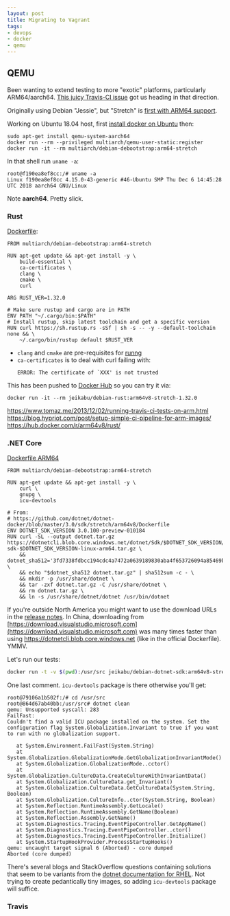 ```yaml
---
layout: post
title: Migrating to Vagrant
tags:
- devops
- docker
- qemu
---
```



## QEMU

Been wanting to extend testing to more "exotic" platforms, particularly ARM64/aarch64.  [This juicy Travis-CI issue](https://github.com/travis-ci/travis-ci/issues/3376) got us heading in that direction.

Originally using Debian "Jessie", but "Stretch" is [first with ARM64 support](https://wiki.debian.org/LTS).

Working on Ubuntu 18.04 host, first [install docker on Ubuntu](https://docs.docker.com/install/linux/docker-ce/ubuntu/) then:
```
sudo apt-get install qemu-system-aarch64
docker run --rm --privileged multiarch/qemu-user-static:register
docker run -it --rm multiarch/debian-debootstrap:arm64-stretch
```

In that shell run `uname -a`:
```
root@f190ea8ef8cc:/# uname -a
Linux f190ea8ef8cc 4.15.0-43-generic #46-Ubuntu SMP Thu Dec 6 14:45:28 UTC 2018 aarch64 GNU/Linux
```

Note __aarch64__.  Pretty slick.

### Rust

[Dockerfile](https://github.com/jeikabu/runng/blob/docker_arm64/Dockerfile):
```docker
FROM multiarch/debian-debootstrap:arm64-stretch

RUN apt-get update && apt-get install -y \
    build-essential \
    ca-certificates \
    clang \
    cmake \
    curl

ARG RUST_VER=1.32.0

# Make sure rustup and cargo are in PATH
ENV PATH "~/.cargo/bin:$PATH"
# Install rustup, skip latest toolchain and get a specific version
RUN curl https://sh.rustup.rs -sSf | sh -s -- -y --default-toolchain none && \
    ~/.cargo/bin/rustup default $RUST_VER
```

- `clang` and `cmake` are pre-requisites for [runng](https://github.com/jeikabu/runng)
- `ca-certificates` is to deal with curl failing with:
    ```
    ERROR: The certificate of `XXX' is not trusted
    ```

This has been pushed to [Docker Hub](https://cloud.docker.com/u/jeikabu/repository/docker/jeikabu/debian-rust) so you can try it via:
```
docker run -it --rm jeikabu/debian-rust:arm64v8-stretch-1.32.0
```

https://www.tomaz.me/2013/12/02/running-travis-ci-tests-on-arm.html
https://blog.hypriot.com/post/setup-simple-ci-pipeline-for-arm-images/
https://hub.docker.com/r/arm64v8/rust/

### .NET Core

[Dockerfile ARM64](https://github.com/dotnet/dotnet-docker/blob/master/3.0/sdk/stretch/arm64v8/Dockerfile)

```docker
FROM multiarch/debian-debootstrap:arm64-stretch

RUN apt-get update && apt-get install -y \
    curl \
    gnupg \
    icu-devtools

# From:
# https://github.com/dotnet/dotnet-docker/blob/master/3.0/sdk/stretch/arm64v8/Dockerfile
ENV DOTNET_SDK_VERSION 3.0.100-preview-010184
RUN curl -SL --output dotnet.tar.gz https://dotnetcli.blob.core.windows.net/dotnet/Sdk/$DOTNET_SDK_VERSION/dotnet-sdk-$DOTNET_SDK_VERSION-linux-arm64.tar.gz \
    && dotnet_sha512='3fd7338fdbcc194cdc4a7472a0639189830aba4f653726094a85469b383bd3dc005e3dad4427fee398f76b40b415cbd21b462bd68af21169b283f44325598305' \
    && echo "$dotnet_sha512 dotnet.tar.gz" | sha512sum -c - \
    && mkdir -p /usr/share/dotnet \
    && tar -zxf dotnet.tar.gz -C /usr/share/dotnet \
    && rm dotnet.tar.gz \
    && ln -s /usr/share/dotnet/dotnet /usr/bin/dotnet
```

If you're outside North America you might want to use the download URLs in the [release notes](https://github.com/dotnet/core/tree/master/release-notes).  In China, downloading from [https://download.visualstudio.microsoft.com](https://download.visualstudio.microsoft.com) was many times faster than using https://dotnetcli.blob.core.windows.net (like in the official Dockerfile).  YMMV.

Let's run our tests:
```bash
docker run -t -v $(pwd):/usr/src jeikabu/debian-dotnet-sdk:arm64v8-stretch /bin/bash -c "cd /usr/src; dotnet test"
```

One last comment.  `icu-devtools` package is there otherwise you'll get:
```
root@79106a1b502f:/# cd /usr/src
root@864d67ab40bb:/usr/src# dotnet clean
qemu: Unsupported syscall: 283
FailFast:
Couldn't find a valid ICU package installed on the system. Set the configuration flag System.Globalization.Invariant to true if you want to run with no globalization support.

   at System.Environment.FailFast(System.String)
   at System.Globalization.GlobalizationMode.GetGlobalizationInvariantMode()
   at System.Globalization.GlobalizationMode..cctor()
   at System.Globalization.CultureData.CreateCultureWithInvariantData()
   at System.Globalization.CultureData.get_Invariant()
   at System.Globalization.CultureData.GetCultureData(System.String, Boolean)
   at System.Globalization.CultureInfo..ctor(System.String, Boolean)
   at System.Reflection.RuntimeAssembly.GetLocale()
   at System.Reflection.RuntimeAssembly.GetName(Boolean)
   at System.Reflection.Assembly.GetName()
   at System.Diagnostics.Tracing.EventPipeController.GetAppName()
   at System.Diagnostics.Tracing.EventPipeController..ctor()
   at System.Diagnostics.Tracing.EventPipeController.Initialize()
   at System.StartupHookProvider.ProcessStartupHooks()
qemu: uncaught target signal 6 (Aborted) - core dumped
Aborted (core dumped)
```

There's several blogs and StackOverflow questions containing solutions that seem to be variants from the [dotnet documentation for RHEL](https://github.com/dotnet/core/blob/master/Documentation/build-and-install-rhel6-prerequisites.md).  Not trying to create pedantically tiny images, so adding `icu-devtools` package will suffice.

### Travis

